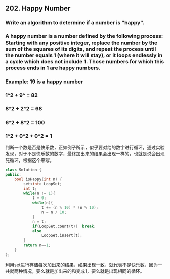 ## 202. Happy Number ##
### Write an algorithm to determine if a number is "happy".

### A happy number is a number defined by the following process: Starting with any positive integer, replace the number by the sum of the squares of its digits, and repeat the process until the number equals 1 (where it will stay), or it loops endlessly in a cycle which does not include 1. Those numbers for which this process ends in 1 are happy numbers. ###
### Example: 19 is a happy number

### 1^2 + 9^ = 82
### 8^2 + 2^2 = 68
### 6^2 + 8^2 = 100
### 1^2 + 0^2 + 0^2 = 1 ###

判断一个数是否是快乐数，正如例子所示，似乎要对给的数字进行循环，通过实验发现，对于不是快乐数的数字，最终加出来的结果会出现一样的，也就是说会出现死循环，根据这个来写。
```cpp
class Solution {
public:
    bool isHappy(int n) {
        set<int> LoopSet;
        int t;
        while(n != 1){
            t = 0;
            while(n){
                t += (n % 10) * (n % 10);
                n = n / 10;
            }
            n = t;
            if(LoopSet.count(t))  break;
            else
                LoopSet.insert(t);
        }
        return n==1;
    }
};
```
利用set进行存储每次加出来的结果，如果出现一致，就代表不是快乐数，因为一共就两种情况，要么就是加出来的和变成1，要么就是出现相同的循环。